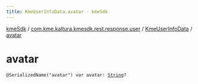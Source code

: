 ```yaml
---
title: KmeUserInfoData.avatar - kmeSdk
---
```


[kmeSdk](../../index.html) / [com.kme.kaltura.kmesdk.rest.response.user](../index.html) / [KmeUserInfoData](index.html) / [avatar](./avatar.html)

# avatar

`@SerializedName("avatar") var avatar: `[`String`](https://kotlinlang.org/api/latest/jvm/stdlib/kotlin/-string/index.html)`?`